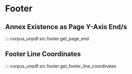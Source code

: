 # Footer

## Annex Existence as Page Y-Axis End/s

::: corpus_unpdf.src.footer.get_page_end

## Footer Line Coordinates

::: corpus_unpdf.src.footer.get_footer_line_coordinates
